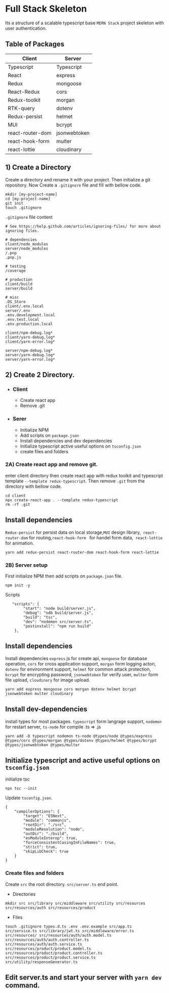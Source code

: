 # Full Stack Skeleton

Its a structure of a scalable typescript base `MERN Stack` project skeleton with user authentication.

## Table of Packages

| Client           | Server       |
| ---------------- | ------------ |
| Typescript       | Typescript   |
| React            | express      |
| Redux            | mongoose     |
| React-Redux      | cors         |
| Redux-toolkit    | morgan       |
| RTK-query        | dotenv       |
| Redux-persist    | helmet       |
| MUI              | bcrypt       |
| react-router-dom | jsonwebtoken |
| react-hook-form  | multer       |
| react-lottie     | cloudinary   |

## 1) Create a Directory

Create a directory and rename it with your project. Then initialize a git repository. Now Create a `.gitignore` file and fill with bellow code.

```ch
mkdir [my-project-name]
cd [my-project-name]
git init
touch .gitignore
```

`.gitignore` file content

```ch
# See https://help.github.com/articles/ignoring-files/ for more about ignoring files.

# dependencies
client/node_modules
server/node_modules
/.pnp
.pnp.js

# testing
/coverage

# production
client/build
server/build

# misc
.DS_Store
client/.env.local
server/.env
.env.development.local
.env.test.local
.env.production.local

client/npm-debug.log*
client/yarn-debug.log*
client/yarn-error.log*

server/npm-debug.log*
server/yarn-debug.log*
server/yarn-error.log*

```

## 2) Create 2 Directory.

-   ### Client
    -   Create react app
    -   Remove .git
-   ### Serer
    -   Initialize NPM
    -   Add scripts on `package.json`
    -   Install dependencies and dev dependencies
    -   Initialize typescript active useful options on `tsconfig.json`
    -   create files and folders

### 2A) Create react app and remove git.

enter client directory then create react app with redux toolkit and typescript template `--template redux-typescript`. Then remove `.git` from the directory with bellow code.

```ch
cd client
npx create-react-app . --template redux-typescript
rm -rf .git
```

## Install dependencies

`Redux-persist` for persist data on local storage,`MUI` design library,` react-router-dom` for routing,`react-hook-form ` for handel form data,` react-lottie` for animation.

```ch
yarn add redux-persist react-router-dom react-hook-form react-lottie
```

### 2B) Server setup

First initialize NPM then add scripts on `package.json` file.

```ch
npm init -y
```

Scripts

```ch
   "scripts": {
        "start": "node build/server.js",
        "debug": "ndb build/server.js",
        "build": "tsc",
        "dev": "nodemon src/server.ts",
        "postinstall": "npm run build"
    },
```

## Install dependencies

Install dependencies `express` js for create api, `mongoose` for database operation, `cors` for cross application support, `morgan` form logging acton, `dotenv` for environment support, `helmet` for common attack protection, `bcrypt` for encrypting password, `jsonwebtoken` for verify user, `multer` form file upload, `cloudinary` for image upload.

```ch
yarn add express mongoose cors morgan dotenv helmet bcrypt jsonwebtoken multer cloudinary
```

## Install dev-dependencies

install types for most packages. `typescript` form langrage support, `nodemon` for restart server, `ts-node` for compile .ts => .js

```ch
yarn add -D typescript nodemon ts-node @types/node @types/express @types/cors @types/morgan @types/dotenv @types/helmet @types/bcrypt @types/jsonwebtoken @types/multer
```

## Initialize typescript and active useful options on `tsconfig.json`

initialize tsc

```ch
npx tsc --init
```

Update `tsconfig.json`.

```ch
{
    "compilerOptions": {
        "target": "ESNext",
        "module": "commonjs",
        "rootDir": "./src",
        "moduleResolution": "node",
        "outDir": "./build",
        "esModuleInterop": true,
        "forceConsistentCasingInFileNames": true,
        "strict": true,
        "skipLibCheck": true
    }
}
```

### Create files and folders

Create `src` the root directory. `src/server.ts` end point.

-   Directories

```ch
mkdir src src/library src/middleware src/utility src/resources src/resources/auth src/resources/product
```

-   Files

```ch
touch .gitignore types.d.ts .env .env.example src/app.ts src/service.ts src/library/jwt.ts src/middleware/error.ts src/resources/ src/resources/auth/auth.model.ts src/resources/auth/auth.controller.ts src/resources/auth/auth.service.ts src/resources/product/product.model.ts src/resources/product/product.controller.ts src/resources/product/product.service.ts src/utility/responseGenerator.ts
```

## Edit server.ts and start your server with `yarn dev` command.
